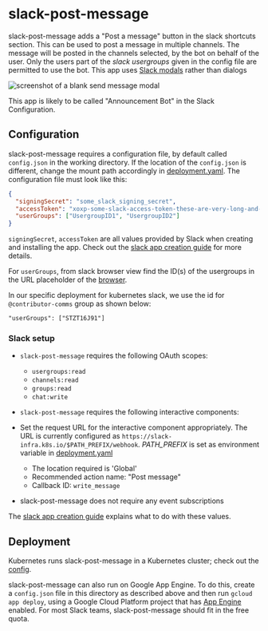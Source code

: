 # slack-post-message

slack-post-message adds a "Post a message" button in the slack shortcuts section. This can be used to post a message in multiple channels. The message will be posted in the channels selected, by the bot on behalf of the user. Only the users part of the *slack usergroups* given in the config file are permitted to use the bot. This app uses [Slack modals](https://api.slack.com/surfaces/modals) rather than dialogs

![screenshot of a blank send message modal](./screenshot.png)

This app is likely to be called "Announcement Bot" in the Slack Configuration.

## Configuration

slack-post-message requires a configuration file, by default called `config.json` in the working
directory. If the location of the `config.json` is different, change the mount path accordingly in [deployment.yaml](../cluster/slack-post-message/deployment.yaml). The configuration file must look like this:

```json
{
  "signingSecret": "some_slack_signing_secret",
  "accessToken": "xoxp-some-slack-access-token-these-are-very-long-and-start-with-xo",
  "userGroups": ["UsergroupID1", "UsergroupID2"]
}
```
`signingSecret`, `accessToken` are all values provided by Slack when creating and
installing the app. Check out the [slack app creation guide][app-creation] for more details.

For `userGroups`, from slack browser view find the ID(s) of the usergroups in the URL placeholder of the [browser](https://stackoverflow.com/questions/40940327/what-is-the-simplest-way-to-find-a-slack-team-id-and-a-channel-id).

In our specific deployment for kubernetes slack, we use the id for `@contributor-comms` group as shown below:
```
"userGroups": ["STZT16J91"]
```

### Slack setup

- `slack-post-message` requires the following OAuth scopes:

  - `usergroups:read`
  - `channels:read`
  - `groups:read`
  - `chat:write`

- `slack-post-message` requires the following interactive components:

- Set the request URL for the interactive component appropriately. The URL is currently configured as `https://slack-infra.k8s.io/$PATH_PREFIX/webhook`. *PATH_PREFIX* is set as environment variable in [deployment.yaml](../cluster/slack-post-message/deployment.yaml)

  - The location required is 'Global'
  - Recommended action name: "Post message"
  - Callback ID: `write_message`

- slack-post-message does not require any event subscriptions

The [slack app creation guide][app-creation] explains what to do with these values.

## Deployment

Kubernetes runs slack-post-message in a Kubernetes cluster; check out the [config](../cluster/slack-post-message).

slack-post-message can also run on Google App Engine. To do this, create a `config.json` file in this
directory as described above and then run `gcloud app deploy`, using a Google Cloud Platform project
that has [App Engine](https://console.cloud.google.com/appengine) enabled. For most Slack teams,
slack-post-message should fit in the free quota.

<!-- TODO: Explore posting message with a custom username and icon -->

[app-creation]: ../docs/app-creation.md
